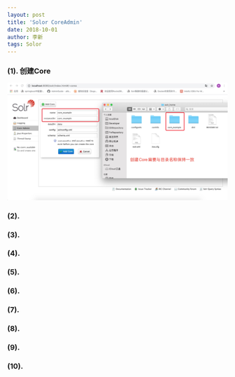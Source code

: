 ```yaml
---
layout: post
title: 'Solor CoreAdmin'
date: 2018-10-01
author: 李新
tags: Solor
---
```


### (1). 创建Core 
!["Solr 创建Core"](/assets/solr/imgs/solr-create-core.png)

### (2). 

### (3). 

### (4). 

### (5). 

### (6). 

### (7). 

### (8). 

### (9). 

### (10). 
